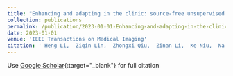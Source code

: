 ```yaml
---
title: "Enhancing and adapting in the clinic: source-free unsupervised domain adaptation for medical image enhancement"
collection: publications
permalink: /publication/2023-01-01-Enhancing-and-adapting-in-the-clinic-source-free-unsupervised-domain-adaptation-for-medical-image-enhancement
date: 2023-01-01
venue: 'IEEE Transactions on Medical Imaging'
citation: ' Heng Li,  Ziqin Lin,  Zhongxi Qiu,  Zinan Li,  Ke Niu,  Na Guo,  Huazhu Fu,  Yan Hu,  Jiang Liu, &quot;Enhancing and adapting in the clinic: source-free unsupervised domain adaptation for medical image enhancement.&quot; IEEE Transactions on Medical Imaging, 2023.'
---
```

Use [Google Scholar](https://scholar.google.com/scholar?q=Enhancing+and+adapting+in+the+clinic:+source+free+unsupervised+domain+adaptation+for+medical+image+enhancement){:target="_blank"} for full citation